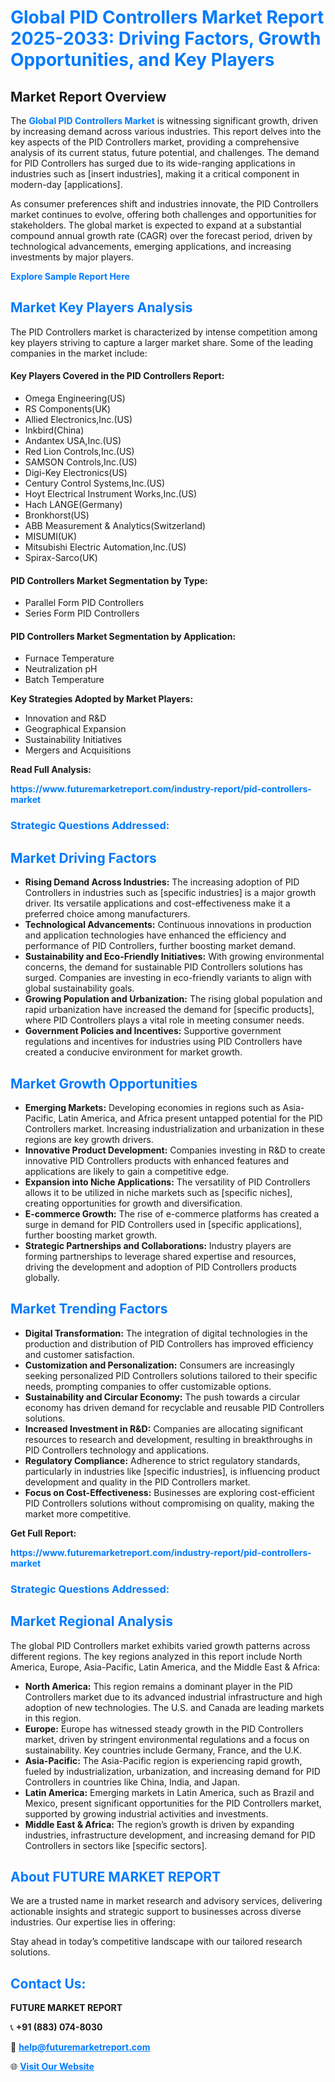 <h1 style="color: #007BFF;">Global PID Controllers Market Report 2025-2033: Driving Factors, Growth Opportunities, and Key Players</h1>

<section id="overview">
<h2>Market Report Overview</h2>
<p>The <a href="https://www.futuremarketreport.com/industry-report/pid-controllers-market" style="color: #007BFF; text-decoration: none;"><strong>Global PID Controllers Market</strong></a> is witnessing significant growth, driven by increasing demand across various industries. This report delves into the key aspects of the PID Controllers market, providing a comprehensive analysis of its current status, future potential, and challenges. The demand for PID Controllers has surged due to its wide-ranging applications in industries such as [insert industries], making it a critical component in modern-day [applications].</p>
<p>As consumer preferences shift and industries innovate, the PID Controllers market continues to evolve, offering both challenges and opportunities for stakeholders. The global market is expected to expand at a substantial compound annual growth rate (CAGR) over the forecast period, driven by technological advancements, emerging applications, and increasing investments by major players.</p>
</section>

<section id="overview">
<p><a href="https://www.futuremarketreport.com/request-sample/reportId=76495" style="color: #007BFF; text-decoration: none;"><strong>Explore Sample Report Here</strong></a></p>
</section>

<section id="key-players">
<h2 style="color: #007BFF;">Market Key Players Analysis</h2>
<p>The PID Controllers market is characterized by intense competition among key players striving to capture a larger market share. Some of the leading companies in the market include:</p>
<h4>Key Players Covered in the PID Controllers Report:</h4>
<ul><li>Omega Engineering(US)</li><li>RS Components(UK)</li><li>Allied Electronics,Inc.(US)</li><li>Inkbird(China)</li><li>Andantex USA,Inc.(US)</li><li>Red Lion Controls,Inc.(US)</li><li>SAMSON Controls,Inc.(US)</li><li>Digi-Key Electronics(US)</li><li>Century Control Systems,Inc.(US)</li><li>Hoyt Electrical Instrument Works,Inc.(US)</li><li>Hach LANGE(Germany)</li><li>Bronkhorst(US)</li><li>ABB Measurement &amp; Analytics(Switzerland)</li><li>MISUMI(UK)</li><li>Mitsubishi Electric Automation,Inc.(US)</li><li>Spirax-Sarco(UK)</li></ul>
<h4>PID Controllers Market Segmentation by Type:</h4>
<ul><li>Parallel Form PID Controllers</li><li>Series Form PID Controllers</li></ul>

<h4>PID Controllers Market Segmentation by Application:</h4>
<ul><li>Furnace Temperature</li><li>Neutralization pH</li><li>Batch Temperature</li></ul>
<p><strong>Key Strategies Adopted by Market Players:</strong></p>
<ul>
<li>Innovation and R&D</li>
<li>Geographical Expansion</li>
<li>Sustainability Initiatives</li>
<li>Mergers and Acquisitions</li>
</ul>
</section>

<section>
<p><strong>Read Full Analysis: </strong></p><a href="https://www.futuremarketreport.com/industry-report/pid-controllers-market" style="color: #007BFF; text-decoration: none;"><strong>https://www.futuremarketreport.com/industry-report/pid-controllers-market</strong></a>
<h3 style="color: #007BFF;">Strategic Questions Addressed:</h3>
</section>

<section id="driving-factors">
<h2 style="color: #007BFF;">Market Driving Factors</h2>
<ul>
<li><strong>Rising Demand Across Industries:</strong> The increasing adoption of PID Controllers in industries such as [specific industries] is a major growth driver. Its versatile applications and cost-effectiveness make it a preferred choice among manufacturers.</li>
<li><strong>Technological Advancements:</strong> Continuous innovations in production and application technologies have enhanced the efficiency and performance of PID Controllers, further boosting market demand.</li>
<li><strong>Sustainability and Eco-Friendly Initiatives:</strong> With growing environmental concerns, the demand for sustainable PID Controllers solutions has surged. Companies are investing in eco-friendly variants to align with global sustainability goals.</li>
<li><strong>Growing Population and Urbanization:</strong> The rising global population and rapid urbanization have increased the demand for [specific products], where PID Controllers plays a vital role in meeting consumer needs.</li>
<li><strong>Government Policies and Incentives:</strong> Supportive government regulations and incentives for industries using PID Controllers have created a conducive environment for market growth.</li>
</ul>
</section>

<section id="growth-opportunities">
<h2 style="color: #007BFF;">Market Growth Opportunities</h2>
<ul>
<li><strong>Emerging Markets:</strong> Developing economies in regions such as Asia-Pacific, Latin America, and Africa present untapped potential for the PID Controllers market. Increasing industrialization and urbanization in these regions are key growth drivers.</li>
<li><strong>Innovative Product Development:</strong> Companies investing in R&D to create innovative PID Controllers products with enhanced features and applications are likely to gain a competitive edge.</li>
<li><strong>Expansion into Niche Applications:</strong> The versatility of PID Controllers allows it to be utilized in niche markets such as [specific niches], creating opportunities for growth and diversification.</li>
<li><strong>E-commerce Growth:</strong> The rise of e-commerce platforms has created a surge in demand for PID Controllers used in [specific applications], further boosting market growth.</li>
<li><strong>Strategic Partnerships and Collaborations:</strong> Industry players are forming partnerships to leverage shared expertise and resources, driving the development and adoption of PID Controllers products globally.</li>
</ul>
</section>

<section id="trending-factors">
<h2 style="color: #007BFF;">Market Trending Factors</h2>
<ul>
<li><strong>Digital Transformation:</strong> The integration of digital technologies in the production and distribution of PID Controllers has improved efficiency and customer satisfaction.</li>
<li><strong>Customization and Personalization:</strong> Consumers are increasingly seeking personalized PID Controllers solutions tailored to their specific needs, prompting companies to offer customizable options.</li>
<li><strong>Sustainability and Circular Economy:</strong> The push towards a circular economy has driven demand for recyclable and reusable PID Controllers solutions.</li>
<li><strong>Increased Investment in R&D:</strong> Companies are allocating significant resources to research and development, resulting in breakthroughs in PID Controllers technology and applications.</li>
<li><strong>Regulatory Compliance:</strong> Adherence to strict regulatory standards, particularly in industries like [specific industries], is influencing product development and quality in the PID Controllers market.</li>
<li><strong>Focus on Cost-Effectiveness:</strong> Businesses are exploring cost-efficient PID Controllers solutions without compromising on quality, making the market more competitive.</li>
</ul>
</section>

<section>
<p><strong>Get Full Report: </strong></p><a href="https://www.futuremarketreport.com/industry-report/pid-controllers-market" style="color: #007BFF; text-decoration: none;"><strong>https://www.futuremarketreport.com/industry-report/pid-controllers-market</strong></a>
<h3 style="color: #007BFF;">Strategic Questions Addressed:</h3>
</section>


<section id="regional-analysis">
<h2 style="color: #007BFF;">Market Regional Analysis</h2>
<p>The global PID Controllers market exhibits varied growth patterns across different regions. The key regions analyzed in this report include North America, Europe, Asia-Pacific, Latin America, and the Middle East & Africa:</p>
<ul>
<li><strong>North America:</strong> This region remains a dominant player in the PID Controllers market due to its advanced industrial infrastructure and high adoption of new technologies. The U.S. and Canada are leading markets in this region.</li>
<li><strong>Europe:</strong> Europe has witnessed steady growth in the PID Controllers market, driven by stringent environmental regulations and a focus on sustainability. Key countries include Germany, France, and the U.K.</li>
<li><strong>Asia-Pacific:</strong> The Asia-Pacific region is experiencing rapid growth, fueled by industrialization, urbanization, and increasing demand for PID Controllers in countries like China, India, and Japan.</li>
<li><strong>Latin America:</strong> Emerging markets in Latin America, such as Brazil and Mexico, present significant opportunities for the PID Controllers market, supported by growing industrial activities and investments.</li>
<li><strong>Middle East & Africa:</strong> The region’s growth is driven by expanding industries, infrastructure development, and increasing demand for PID Controllers in sectors like [specific sectors].</li>
</ul>
</section>

<footer>
<h2 style="color: #007BFF;">About FUTURE MARKET REPORT</h2>
<p>We are a trusted name in market research and advisory services, delivering actionable insights and strategic support to businesses across diverse industries. Our expertise lies in offering:</p>

<p>Stay ahead in today’s competitive landscape with our tailored research solutions.</p>

<h2 style="color: #007BFF;">Contact Us:</h2>
<p><strong>FUTURE MARKET REPORT</strong></p>
<p>📞 <strong>+91 (883) 074-8030</strong></p>
<p>📧 <strong><a href="mailto:help@futuremarketreport.com" style="color: #007BFF;">help@futuremarketreport.com</a></strong></p>
<p>🌐 <strong><a href="https://www.futuremarketreport.com/" style="color: #007BFF;">Visit Our Website</a></strong></p>
</footer>